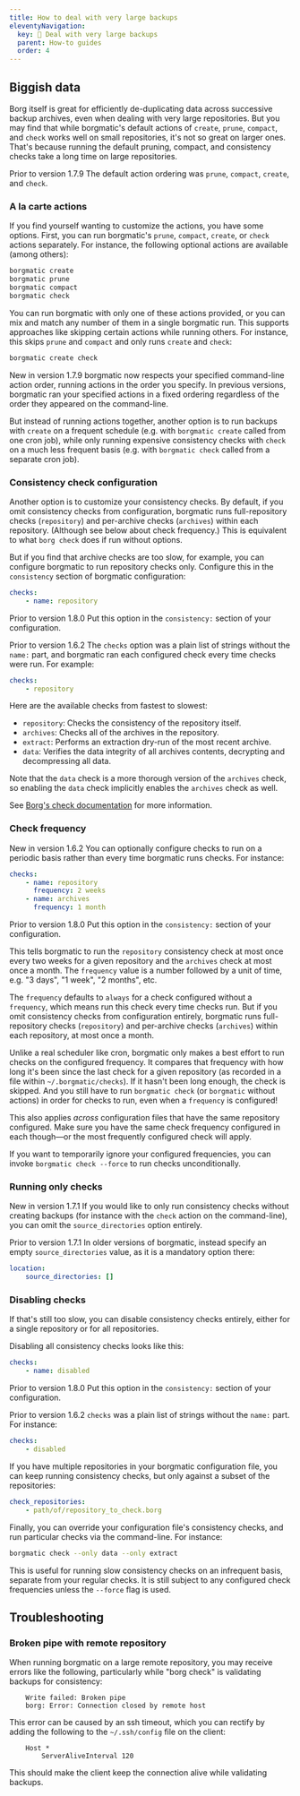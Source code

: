 ```yaml
---
title: How to deal with very large backups
eleventyNavigation:
  key: 📏 Deal with very large backups
  parent: How-to guides
  order: 4
---
```

## Biggish data

Borg itself is great for efficiently de-duplicating data across successive
backup archives, even when dealing with very large repositories. But you may
find that while borgmatic's default actions of `create`, `prune`, `compact`,
and `check` works well on small repositories, it's not so great on larger
ones. That's because running the default pruning, compact, and consistency
checks take a long time on large repositories.

<span class="minilink minilink-addedin">Prior to version 1.7.9</span> The
default action ordering was `prune`, `compact`, `create`, and `check`.

### A la carte actions

If you find yourself wanting to customize the actions, you have some options.
First, you can run borgmatic's `prune`, `compact`, `create`, or `check`
actions separately. For instance, the following optional actions are
available (among others):

```bash
borgmatic create
borgmatic prune
borgmatic compact
borgmatic check
```

You can run borgmatic with only one of these actions provided, or you can mix
and match any number of them in a single borgmatic run. This supports
approaches like skipping certain actions while running others. For instance,
this skips `prune` and `compact` and only runs `create` and `check`:

```bash
borgmatic create check
```

<span class="minilink minilink-addedin">New in version 1.7.9</span> borgmatic
now respects your specified command-line action order, running actions in the
order you specify. In previous versions, borgmatic ran your specified actions
in a fixed ordering regardless of the order they appeared on the command-line.

But instead of running actions together, another option is to run backups with
`create` on a frequent schedule (e.g. with `borgmatic create` called from one
cron job), while only running expensive consistency checks with `check` on a
much less frequent basis (e.g. with `borgmatic check` called from a separate
cron job).


### Consistency check configuration

Another option is to customize your consistency checks. By default, if you
omit consistency checks from configuration, borgmatic runs full-repository
checks (`repository`) and per-archive checks (`archives`) within each
repository. (Although see below about check frequency.) This is equivalent to
what `borg check` does if run without options.

But if you find that archive checks are too slow, for example, you can
configure borgmatic to run repository checks only. Configure this in the
`consistency` section of borgmatic configuration:

```yaml
checks:
    - name: repository
```

<span class="minilink minilink-addedin">Prior to version 1.8.0</span> Put
this option in the `consistency:` section of your configuration.

<span class="minilink minilink-addedin">Prior to version 1.6.2</span> The
`checks` option was a plain list of strings without the `name:` part, and
borgmatic ran each configured check every time checks were run. For example:

```yaml
checks:
    - repository
```


Here are the available checks from fastest to slowest:

 * `repository`: Checks the consistency of the repository itself.
 * `archives`: Checks all of the archives in the repository.
 * `extract`: Performs an extraction dry-run of the most recent archive.
 * `data`: Verifies the data integrity of all archives contents, decrypting and decompressing all data.

Note that the `data` check is a more thorough version of the `archives` check,
so enabling the `data` check implicitly enables the `archives` check as well.

See [Borg's check
documentation](https://borgbackup.readthedocs.io/en/stable/usage/check.html)
for more information.


### Check frequency

<span class="minilink minilink-addedin">New in version 1.6.2</span> You can
optionally configure checks to run on a periodic basis rather than every time
borgmatic runs checks. For instance:

```yaml
checks:
    - name: repository
      frequency: 2 weeks
    - name: archives
      frequency: 1 month
```

<span class="minilink minilink-addedin">Prior to version 1.8.0</span> Put
this option in the `consistency:` section of your configuration.

This tells borgmatic to run the `repository` consistency check at most once
every two weeks for a given repository and the `archives` check at most once a
month. The `frequency` value is a number followed by a unit of time, e.g. "3
days", "1 week", "2 months", etc.

The `frequency` defaults to `always` for a check configured without a
`frequency`, which means run this check every time checks run. But if you omit
consistency checks from configuration entirely, borgmatic runs full-repository
checks (`repository`) and per-archive checks (`archives`) within each
repository, at most once a month.

Unlike a real scheduler like cron, borgmatic only makes a best effort to run
checks on the configured frequency. It compares that frequency with how long
it's been since the last check for a given repository (as recorded in a file
within `~/.borgmatic/checks`). If it hasn't been long enough, the check is
skipped. And you still have to run `borgmatic check` (or `borgmatic` without
actions) in order for checks to run, even when a `frequency` is configured!

This also applies *across* configuration files that have the same repository
configured. Make sure you have the same check frequency configured in each
though—or the most frequently configured check will apply.

If you want to temporarily ignore your configured frequencies, you can invoke
`borgmatic check --force` to run checks unconditionally.


### Running only checks

<span class="minilink minilink-addedin">New in version 1.7.1</span> If you
would like to only run consistency checks without creating backups (for
instance with the `check` action on the command-line), you can omit
the `source_directories` option entirely.

<span class="minilink minilink-addedin">Prior to version 1.7.1</span> In older
versions of borgmatic, instead specify an empty `source_directories` value, as
it is a mandatory option there:

```yaml
location:
    source_directories: []
```


### Disabling checks

If that's still too slow, you can disable consistency checks entirely,
either for a single repository or for all repositories.

Disabling all consistency checks looks like this:

```yaml
checks:
    - name: disabled
```

<span class="minilink minilink-addedin">Prior to version 1.8.0</span> Put
this option in the `consistency:` section of your configuration.

<span class="minilink minilink-addedin">Prior to version 1.6.2</span> `checks`
was a plain list of strings without the `name:` part. For instance:

```yaml
checks:
    - disabled
```

If you have multiple repositories in your borgmatic configuration file,
you can keep running consistency checks, but only against a subset of the
repositories:

```yaml
check_repositories:
    - path/of/repository_to_check.borg
```

Finally, you can override your configuration file's consistency checks, and
run particular checks via the command-line. For instance:

```bash
borgmatic check --only data --only extract
```

This is useful for running slow consistency checks on an infrequent basis,
separate from your regular checks. It is still subject to any configured
check frequencies unless the `--force` flag is used.


## Troubleshooting

### Broken pipe with remote repository

When running borgmatic on a large remote repository, you may receive errors
like the following, particularly while "borg check" is validating backups for
consistency:

```text
    Write failed: Broken pipe
    borg: Error: Connection closed by remote host
```

This error can be caused by an ssh timeout, which you can rectify by adding
the following to the `~/.ssh/config` file on the client:

```text
    Host *
        ServerAliveInterval 120
```

This should make the client keep the connection alive while validating
backups.
